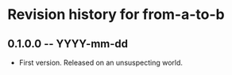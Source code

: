 # Revision history for from-a-to-b

## 0.1.0.0 -- YYYY-mm-dd

* First version. Released on an unsuspecting world.
